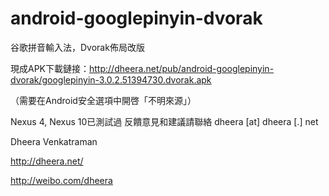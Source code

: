 android-googlepinyin-dvorak
===========================

谷歌拼音輸入法，Dvorak佈局改版

現成APK下載鏈接：http://dheera.net/pub/android-googlepinyin-dvorak/googlepinyin-3.0.2.51394730.dvorak.apk

（需要在Android安全選項中開啓「不明來源」）

Nexus 4, Nexus 10已測試過
反饋意見和建議請聯絡 dheera [at] dheera [.] net

Dheera Venkatraman

http://dheera.net/

http://weibo.com/dheera
